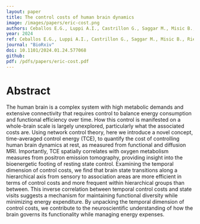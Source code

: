 ```yaml
---
layout: paper
title: The control costs of human brain dynamics
image: /images/papers/eric-cost.png
authors: Ceballos E.G., Luppi A.I., Castrillon G., Saggar M., Misic B., Riedl V.
year: 2024
ref: Ceballos E.G., Luppi A.I., Castrillon G., Saggar M., Misic B., Riedl V. (2024) BioRxiv
journal: "BioRxiv"
doi: 10.1101/2024.01.24.577068
github:
pdf: /pdfs/papers/eric-cost.pdf
---
```


# Abstract
The human brain is a complex system with high metabolic demands and extensive connectivity that requires control to balance energy consumption and functional efficiency over time. How this control is manifested on a whole-brain scale is largely unexplored, particularly what the associated costs are. Using network control theory, here we introduce a novel concept, time-averaged control energy (TCE), to quantify the cost of controlling human brain dynamics at rest, as measured from functional and diffusion MRI. Importantly, TCE spatially correlates with oxygen metabolism measures from positron emission tomography, providing insight into the bioenergetic footing of resting state control. Examining the temporal dimension of control costs, we find that brain state transitions along a hierarchical axis from sensory to association areas are more efficient in terms of control costs and more frequent within hierarchical groups than between. This inverse correlation between temporal control costs and state visits suggests a mechanism for maintaining functional diversity while minimizing energy expenditure. By unpacking the temporal dimension of control costs, we contribute to the neuroscientific understanding of how the brain governs its functionality while managing energy expenses.
